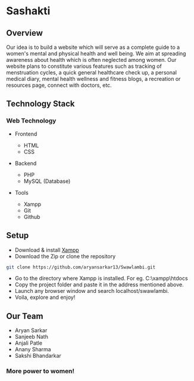 # Sashakti

## Overview

Our idea is to build a website which will serve as a complete guide to a women's mental and physical health and well being. We aim at spreading awareness about health which is often neglected among women. Our website plans to constitute various features such as tracking of menstruation cycles, a quick general healthcare check up, a personal medical diary, mental health wellness and fitness blogs, a recreation or resources page, connect with doctors, etc.

## Technology Stack

### Web Technology

- Frontend
  - HTML
  - CSS
  
- Backend
  - PHP
  - MySQL (Database)

- Tools
  - Xampp
  - Git
  - Github
## Setup

- Download & install [Xampp](https://www.apachefriends.org/download.html)
- Download the Zip or clone the repository
``` bash
git clone https://github.com/aryansarkar13/Swawlambi.git
```
- Go to the directory where Xampp is installed. For eg. C:\xampp\htdocs
- Copy the project folder and paste it in the address mentioned above.
- Launch any browser window and search localhost/swawlambi.
- Voila, explore and enjoy!

## Our Team

* Aryan Sarkar
* Sanjeeb Nath
* Anjali Patle
* Anany Sharma
* Sakshi Bhandarkar

### More power to women!
